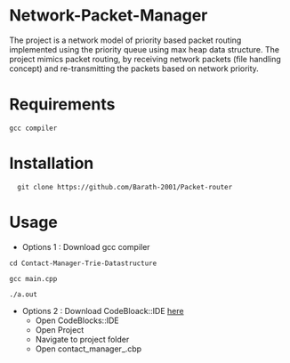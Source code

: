 # Network-Packet-Manager
The project is a network model of priority based packet routing implemented using the priority queue using max heap data structure. The project mimics packet routing, by receiving network packets (file handling concept) and re-transmitting the packets based on network priority.

# Requirements
```
gcc compiler
```
# Installation
```
  git clone https://github.com/Barath-2001/Packet-router
```
# Usage
- Options 1 : Download gcc compiler
```
cd Contact-Manager-Trie-Datastructure
```
```
gcc main.cpp

./a.out
```
- Options 2 : Download CodeBloack::IDE
<a href='https://www.codeblocks.org/'>here</a>
  - Open CodeBlocks::IDE
  - Open Project
  - Navigate to project folder
  - Open contact_manager_.cbp
